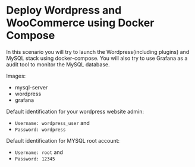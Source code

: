 # Deploy Wordpress and WooCommerce using Docker Compose

In this scenario you will try to launch the Wordpress(including plugins) and MySQL stack using docker-compose.
You will also try to use Grafana as a audit tool to monitor the MySQL database.

Images:

  - mysql-server
  - wordpress
  - grafana 
  
Default identification for your wordpress website admin:

  - `Username: wordpress_user` and
  - `Password: wordpress`

Default identification for MYSQL root account:

  - `Username: root` and
  - `Password: 12345`

